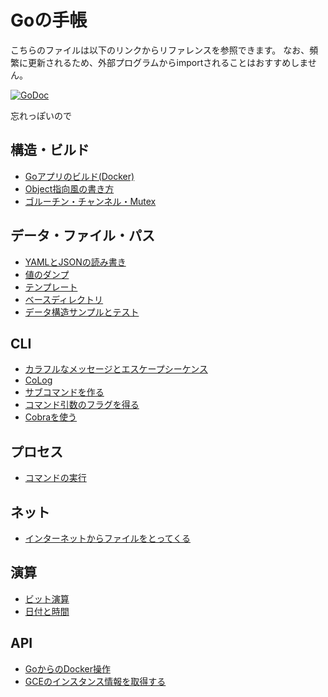 # Goの手帳

こちらのファイルは以下のリンクからリファレンスを参照できます。
なお、頻繁に更新されるため、外部プログラムからimportされることはおすすめしません。

[![GoDoc](https://godoc.org/github.com/mamemomonga/notebook-go?status.svg)](https://godoc.org/github.com/mamemomonga/notebook-go)

忘れっぽいので

## 構造・ビルド
* [Goアプリのビルド(Docker)](./build)
* [Object指向風の書き方](./objlike)
* [ゴルーチン・チャンネル・Mutex](./goroutine)

## データ・ファイル・パス
* [YAMLとJSONの読み書き](./yamljson)
* [値のダンプ](./dump)
* [テンプレート](./template)
* [ベースディレクトリ](./basedir)
* [データ構造サンプルとテスト](./pokemon-data)

## CLI
* [カラフルなメッセージとエスケープシーケンス](./cli/colormessage)
* [CoLog](./cli/colog)
* [サブコマンドを作る](./cli/subcommand)
* [コマンド引数のフラグを得る](./cli/flag)
* [Cobraを使う](./cli/cobra)

## プロセス
* [コマンドの実行](./runcommand)

## ネット
* [インターネットからファイルをとってくる](./httpfetch)

## 演算
* [ビット演算](./bitoperation)
* [日付と時間](./datetime)

## API
* [GoからのDocker操作](./api/docker)
* [GCEのインスタンス情報を取得する](./api/gce-instance)


